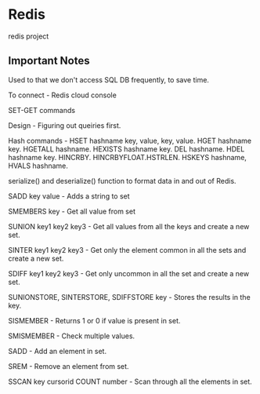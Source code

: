 # Redis
redis project

## Important Notes
Used to that we don't access SQL DB frequently, to save time.

To connect - Redis cloud console

SET-GET commands

Design - Figuring out queiries first.

Hash commands - HSET hashname key, value, key, value. HGET hashname key. HGETALL hashname. HEXISTS hashname key. DEL hashname. HDEL hashname key. HINCRBY. HINCRBYFLOAT.HSTRLEN. HSKEYS hashname, HVALS hashname.

serialize() and deserialize() function to format data in and out of Redis.

SADD key value - Adds a string to set

SMEMBERS key - Get all value from set

SUNION key1 key2 key3 - Get all values from all the keys and create a new set.

SINTER key1 key2 key3 - Get only the element common in all the sets and create a new set.

SDIFF key1 key2 key3 - Get only uncommon in all the set and create a new set.

SUNIONSTORE, SINTERSTORE, SDIFFSTORE key - Stores the results in the key.

SISMEMBER - Returns 1 or 0 if value is present in set.

SMISMEMBER - Check multiple values.

SADD - Add an element in set.

SREM - Remove an element from set.

SSCAN key cursorid COUNT number - Scan through all the elements in set.

